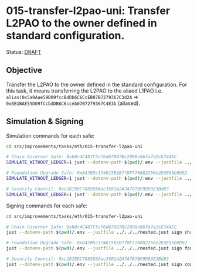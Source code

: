 # 015-transfer-l2pao-uni: Transfer L2PAO to the owner defined in standard configuration.

Status: [DRAFT]()

## Objective

Transfer the L2PAO to the owner defined in the standard configuration. For this task, it means transferring the L2PAO to the aliaed L1PAO i.e. `alias(0x5a0Aae59D09fccBdDb6C6CcEB07B7279367C3d2A` => `0x6B1BAE59D09fCcbdDB6C6cceb07B7279367C4E3b` (aliased).

## Simulation & Signing

Simulation commands for each safe:
```bash
cd src/improvements/tasks/eth/015-transfer-l2pao-uni

# Chain Governor Safe: 0xb0c4C487C5cf6d67807Bc2008c66fa7e2cE744EC 
SIMULATE_WITHOUT_LEDGER=1 just --dotenv-path $(pwd)/.env --justfile ../../../nested.just simulate chain-governor 

# Foundation Upgrade Safe: 0x847B5c174615B1B7fDF770882256e2D3E95b9D92
SIMULATE_WITHOUT_LEDGER=1 just --dotenv-path $(pwd)/.env --justfile ../../../nested.just simulate foundation

# Security Council: 0xc2819DC788505Aac350142A7A707BF9D03E3Bd03
SIMULATE_WITHOUT_LEDGER=1 just --dotenv-path $(pwd)/.env --justfile ../../../nested.just simulate council
```

Signing commands for each safe:
```bash
cd src/improvements/tasks/eth/015-transfer-l2pao-uni

# Chain Governor Safe: 0xb0c4C487C5cf6d67807Bc2008c66fa7e2cE744EC 
just --dotenv-path $(pwd)/.env --justfile ../../../nested.just sign chain-governor 

# Foundation Upgrade Safe: 0x847B5c174615B1B7fDF770882256e2D3E95b9D92
just --dotenv-path $(pwd)/.env --justfile ../../../nested.just sign foundation

# Security Council: 0xc2819DC788505Aac350142A7A707BF9D03E3Bd03
just --dotenv-path $(pwd)/.env --justfile ../../../nested.just sign council
```
